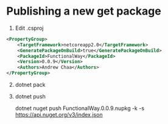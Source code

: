 # Publishing a new get package

1. Edit .csproj

```xml
<PropertyGroup>
    <TargetFramework>netcoreapp2.0</TargetFramework>
    <GeneratePackageOnBuild>true</GeneratePackageOnBuild>
    <PackageId>FunctionalWay</PackageId>
    <Version>0.0.9</Version>
    <Authors>Andrew Chaa</Authors>
</PropertyGroup>
```

2. dotnet pack
3. dotnet push


    dotnet nuget push FunctionalWay.0.0.9.nupkg -k <key> -s https://api.nuget.org/v3/index.json

